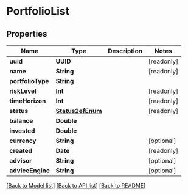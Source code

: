 # PortfolioList

## Properties
Name | Type | Description | Notes
------------ | ------------- | ------------- | -------------
**uuid** | **UUID** |  | [readonly] 
**name** | **String** |  | [readonly] 
**portfolioType** | **String** |  | 
**riskLevel** | **Int** |  | [readonly] 
**timeHorizon** | **Int** |  | [readonly] 
**status** | [**Status2efEnum**](Status2efEnum.md) |  | [readonly] 
**balance** | **Double** |  | 
**invested** | **Double** |  | 
**currency** | **String** |  | [optional] 
**created** | **Date** |  | [readonly] 
**advisor** | **String** |  | [optional] 
**adviceEngine** | **String** |  | [optional] 

[[Back to Model list]](../README.md#documentation-for-models) [[Back to API list]](../README.md#documentation-for-api-endpoints) [[Back to README]](../README.md)


